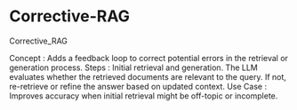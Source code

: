 # Corrective-RAG
Corrective_RAG

Concept : Adds a feedback loop to correct potential errors in the retrieval or generation process.
Steps :
Initial retrieval and generation.
The LLM evaluates whether the retrieved documents are relevant to the query.
If not, re-retrieve or refine the answer based on updated context.
Use Case : Improves accuracy when initial retrieval might be off-topic or incomplete.
